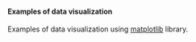 #### Examples of data visualization

Examples of data visualization using [matplotlib](https://matplotlib.org/) library.
